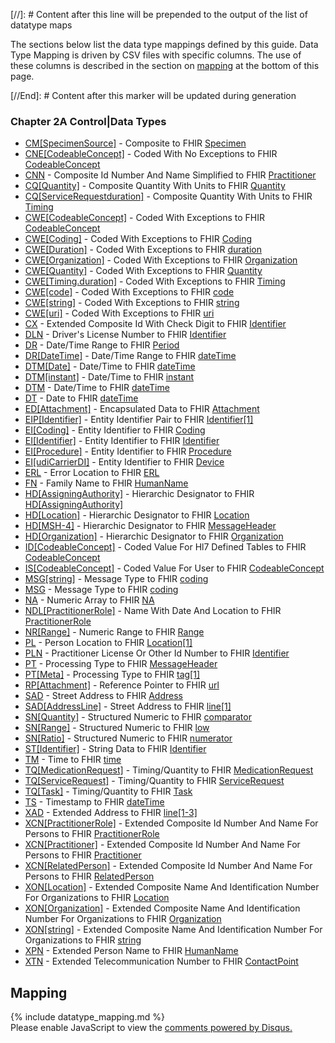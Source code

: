 <!-- datatype_maps.md {% comment %}
*****************************************************************************************
*                            WARNING: DO NOT EDIT THIS FILE                             *
*                                                                                       *
* This file is generated by SUSHI. Any edits you make to this file will be overwritten. *
*                                                                                       *
* To change the contents of this file, edit the original source file at:                *
* ig-data\input\pagecontent\9_datatype_maps.md                                          *
*****************************************************************************************
{% endcomment %} -->
[//]: # Content after this line will be prepended to the output of the list of datatype maps

The sections below list the data type mappings defined by this guide.
Data Type Mapping is driven by CSV files with specific columns. The use of these columns
is described in the section on [mapping](#mapping) at the bottom of this page.


[//End]: # Content after this marker will be updated during generation

### Chapter 2A  Control|Data Types

* [CM[SpecimenSource]](ConceptMap-datatype-cmspecimensource-to-specimen.html) - Composite to FHIR [Specimen](http://hl7.org/fhir/R4/Specimen.html)
* [CNE[CodeableConcept]](ConceptMap-datatype-cnecodeableconcept-to-codeableconcept.html) - Coded With No Exceptions to FHIR [CodeableConcept](http://hl7.org/fhir/R4/datatypes.html#CodeableConcept)
* [CNN](ConceptMap-datatype-cnn-to-practitioner.html) - Composite Id Number And Name Simplified to FHIR [Practitioner](http://hl7.org/fhir/R4/Practitioner.html)
* [CQ[Quantity]](ConceptMap-datatype-cqquantity-to-quantity.html) - Composite Quantity With Units to FHIR [Quantity](http://hl7.org/fhir/R4/datatypes.html#Quantity)
* [CQ[ServiceRequestduration]](ConceptMap-datatype-cqservicerequestduration-to-timing.html) - Composite Quantity With Units to FHIR [Timing](http://hl7.org/fhir/R4/datatypes.html#Timing)
* [CWE[CodeableConcept]](ConceptMap-datatype-cwecodeableconcept-to-codeableconcept.html) - Coded With Exceptions to FHIR [CodeableConcept](http://hl7.org/fhir/R4/datatypes.html#CodeableConcept)
* [CWE[Coding]](ConceptMap-datatype-cwecoding-to-coding.html) - Coded With Exceptions to FHIR [Coding](http://hl7.org/fhir/R4/datatypes.html#Coding)
* [CWE[Duration]](ConceptMap-datatype-cweduration-to-duration.html) - Coded With Exceptions to FHIR [duration](http://hl7.org/fhir/R4/datatypes.html#duration)
* [CWE[Organization]](ConceptMap-datatype-cweorganization-to-organization.html) - Coded With Exceptions to FHIR [Organization](http://hl7.org/fhir/R4/Organization.html)
* [CWE[Quantity]](ConceptMap-datatype-cwequantity-to-quantity.html) - Coded With Exceptions to FHIR [Quantity](http://hl7.org/fhir/R4/datatypes.html#Quantity)
* [CWE[Timing.duration]](ConceptMap-datatype-cwetiming.duration-to-timing.html) - Coded With Exceptions to FHIR [Timing](http://hl7.org/fhir/R4/datatypes.html#Timing)
* [CWE[code]](ConceptMap-datatype-cwecode-to-code.html) - Coded With Exceptions to FHIR [code](http://hl7.org/fhir/R4/datatypes.html#code)
* [CWE[string]](ConceptMap-datatype-cwestring-to-string.html) - Coded With Exceptions to FHIR [string](http://hl7.org/fhir/R4/datatypes.html#string)
* [CWE[uri]](ConceptMap-datatype-cweuri-to-uri.html) - Coded With Exceptions to FHIR [uri](http://hl7.org/fhir/R4/datatypes.html#uri)
* [CX](ConceptMap-datatype-cx-to-identifier.html) - Extended Composite Id With Check Digit to FHIR [Identifier](http://hl7.org/fhir/R4/datatypes.html#Identifier)
* [DLN](ConceptMap-datatype-dln-to-identifier.html) - Driver's License Number to FHIR [Identifier](http://hl7.org/fhir/R4/datatypes.html#Identifier)
* [DR](ConceptMap-datatype-dr-to-period.html) - Date/Time Range to FHIR [Period](http://hl7.org/fhir/R4/datatypes.html#Period)
* [DR[DateTime]](ConceptMap-datatype-drdatetime-to-datetime.html) - Date/Time Range to FHIR [dateTime](http://hl7.org/fhir/R4/datatypes.html#dateTime)
* [DTM[Date]](ConceptMap-datatype-dtmdate-to-datetime.html) - Date/Time to FHIR [dateTime](http://hl7.org/fhir/R4/datatypes.html#dateTime)
* [DTM[instant]](ConceptMap-datatype-dtminstant-to-instant.html) - Date/Time to FHIR [instant](http://hl7.org/fhir/R4/datatypes.html#instant)
* [DTM](ConceptMap-datatype-dtm-to-datetime.html) - Date/Time to FHIR [dateTime](http://hl7.org/fhir/R4/datatypes.html#dateTime)
* [DT](ConceptMap-datatype-dt-to-datetime.html) - Date to FHIR [dateTime](http://hl7.org/fhir/R4/datatypes.html#dateTime)
* [ED[Attachment]](ConceptMap-datatype-edattachment-to-attachment.html) - Encapsulated Data to FHIR [Attachment](http://hl7.org/fhir/R4/datatypes.html#Attachment)
* [EIP[Identifier]](ConceptMap-datatype-eipidentifier-to-identifier1.html) - Entity Identifier Pair to FHIR [Identifier[1]](http://hl7.org/fhir/R4/codesystem-identifier[1].html)
* [EI[Coding]](ConceptMap-datatype-eicoding-to-coding.html) - Entity Identifier to FHIR [Coding](http://hl7.org/fhir/R4/datatypes.html#Coding)
* [EI[Identifier]](ConceptMap-datatype-eiidentifier-to-identifier.html) - Entity Identifier to FHIR [Identifier](http://hl7.org/fhir/R4/datatypes.html#Identifier)
* [EI[Procedure]](ConceptMap-datatype-eiprocedure-to-procedure.html) - Entity Identifier to FHIR [Procedure](http://hl7.org/fhir/R4/Procedure.html)
* [EI[udiCarrierDI]](ConceptMap-datatype-eiudicarrierdi-to-device.html) - Entity Identifier to FHIR [Device](http://hl7.org/fhir/R4/Device.html)
* [ERL](ConceptMap-datatype-erl-to-erl.html) - Error Location to FHIR [ERL](http://hl7.org/fhir/R4/codesystem-erl.html)
* [FN](ConceptMap-datatype-fn-to-humanname.html) - Family Name to FHIR [HumanName](http://hl7.org/fhir/R4/datatypes.html#HumanName)
* [HD[AssigningAuthority]](ConceptMap-datatype-hdassigningauthority-to-hdassigningauthority.html) - Hierarchic Designator to FHIR [HD[AssigningAuthority]](http://hl7.org/fhir/R4/codesystem-hd[assigningauthority].html)
* [HD[Location]](ConceptMap-datatype-hdlocation-to-location.html) - Hierarchic Designator to FHIR [Location](http://hl7.org/fhir/R4/Location.html)
* [HD[MSH-4]](ConceptMap-datatype-hdmsh-4-to-messageheader.html) - Hierarchic Designator to FHIR [MessageHeader](http://hl7.org/fhir/R4/MessageHeader.html)
* [HD[Organization]](ConceptMap-datatype-hdorganization-to-organization.html) - Hierarchic Designator to FHIR [Organization](http://hl7.org/fhir/R4/Organization.html)
* [ID[CodeableConcept]](ConceptMap-datatype-idcodeableconcept-to-codeableconcept.html) - Coded Value For Hl7 Defined Tables to FHIR [CodeableConcept](http://hl7.org/fhir/R4/datatypes.html#CodeableConcept)
* [IS[CodeableConcept]](ConceptMap-datatype-iscodeableconcept-to-codeableconcept.html) - Coded Value For User to FHIR [CodeableConcept](http://hl7.org/fhir/R4/datatypes.html#CodeableConcept)
* [MSG[string]](ConceptMap-datatype-msgstring-to-coding.html) - Message Type to FHIR [coding](http://hl7.org/fhir/R4/datatypes.html#coding)
* [MSG](ConceptMap-datatype-msg-to-coding.html) - Message Type to FHIR [coding](http://hl7.org/fhir/R4/datatypes.html#coding)
* [NA](ConceptMap-datatype-na-to-na.html) - Numeric Array to FHIR [NA](http://hl7.org/fhir/R4/codesystem-na.html)
* [NDL[PractitionerRole]](ConceptMap-datatype-ndlpractitionerrole-to-practitionerrole.html) - Name With Date And Location to FHIR [PractitionerRole](http://hl7.org/fhir/R4/PractitionerRole.html)
* [NR[Range]](ConceptMap-datatype-nrrange-to-range.html) - Numeric Range to FHIR [Range](http://hl7.org/fhir/R4/datatypes.html#Range)
* [PL](ConceptMap-datatype-pl-to-location1.html) - Person Location to FHIR [Location[1]](http://hl7.org/fhir/R4/codesystem-location[1].html)
* [PLN](ConceptMap-datatype-pln-to-identifier.html) - Practitioner License Or Other Id Number to FHIR [Identifier](http://hl7.org/fhir/R4/datatypes.html#Identifier)
* [PT](ConceptMap-datatype-pt-to-messageheader.html) - Processing Type to FHIR [MessageHeader](http://hl7.org/fhir/R4/MessageHeader.html)
* [PT[Meta]](ConceptMap-datatype-ptmeta-to-tag1.html) - Processing Type to FHIR [tag[1]](http://hl7.org/fhir/R4/codesystem-tag[1].html)
* [RP[Attachment]](ConceptMap-datatype-rpattachment-to-url.html) - Reference Pointer to FHIR [url](http://hl7.org/fhir/R4/datatypes.html#url)
* [SAD](ConceptMap-datatype-sad-to-address.html) - Street Address to FHIR [Address](http://hl7.org/fhir/R4/datatypes.html#Address)
* [SAD[AddressLine]](ConceptMap-datatype-sadaddressline-to-line1.html) - Street Address to FHIR [line[1]](http://hl7.org/fhir/R4/codesystem-line[1].html)
* [SN[Quantity]](ConceptMap-datatype-snquantity-to-comparator.html) - Structured Numeric to FHIR [comparator](http://hl7.org/fhir/R4/codesystem-comparator.html)
* [SN[Range]](ConceptMap-datatype-snrange-to-low.html) - Structured Numeric to FHIR [low](http://hl7.org/fhir/R4/codesystem-low.html)
* [SN[Ratio]](ConceptMap-datatype-snratio-to-numerator.html) - Structured Numeric to FHIR [numerator](http://hl7.org/fhir/R4/codesystem-numerator.html)
* [ST[Identifier]](ConceptMap-datatype-stidentifier-to-identifier.html) - String Data to FHIR [Identifier](http://hl7.org/fhir/R4/datatypes.html#Identifier)
* [TM](ConceptMap-datatype-tm-to-time.html) - Time to FHIR [time](http://hl7.org/fhir/R4/datatypes.html#time)
* [TQ[MedicationRequest]](ConceptMap-datatype-tqmedicationrequest-to-medicationrequest.html) - Timing/Quantity to FHIR [MedicationRequest](http://hl7.org/fhir/R4/MedicationRequest.html)
* [TQ[ServiceRequest]](ConceptMap-datatype-tqservicerequest-to-servicerequest.html) - Timing/Quantity to FHIR [ServiceRequest](http://hl7.org/fhir/R4/ServiceRequest.html)
* [TQ[Task]](ConceptMap-datatype-tqtask-to-task.html) - Timing/Quantity to FHIR [Task](http://hl7.org/fhir/R4/Task.html)
* [TS](ConceptMap-datatype-ts-to-datetime.html) - Timestamp to FHIR [dateTime](http://hl7.org/fhir/R4/datatypes.html#dateTime)
* [XAD](ConceptMap-datatype-xad-to-line1-3.html) - Extended Address to FHIR [line[1-3]](http://hl7.org/fhir/R4/codesystem-line[1-3].html)
* [XCN[PractitionerRole]](ConceptMap-datatype-xcnpractitionerrole-to-practitionerrole.html) - Extended Composite Id Number And Name For Persons to FHIR [PractitionerRole](http://hl7.org/fhir/R4/PractitionerRole.html)
* [XCN[Practitioner]](ConceptMap-datatype-xcnpractitioner-to-practitioner.html) - Extended Composite Id Number And Name For Persons to FHIR [Practitioner](http://hl7.org/fhir/R4/Practitioner.html)
* [XCN[RelatedPerson]](ConceptMap-datatype-xcnrelatedperson-to-relatedperson.html) - Extended Composite Id Number And Name For Persons to FHIR [RelatedPerson](http://hl7.org/fhir/R4/RelatedPerson.html)
* [XON[Location]](ConceptMap-datatype-xonlocation-to-location.html) - Extended Composite Name And Identification Number For Organizations to FHIR [Location](http://hl7.org/fhir/R4/Location.html)
* [XON[Organization]](ConceptMap-datatype-xonorganization-to-organization.html) - Extended Composite Name And Identification Number For Organizations to FHIR [Organization](http://hl7.org/fhir/R4/Organization.html)
* [XON[string]](ConceptMap-datatype-xonstring-to-string.html) - Extended Composite Name And Identification Number For Organizations to FHIR [string](http://hl7.org/fhir/R4/datatypes.html#string)
* [XPN](ConceptMap-datatype-xpn-to-humanname.html) - Extended Person Name to FHIR [HumanName](http://hl7.org/fhir/R4/datatypes.html#HumanName)
* [XTN](ConceptMap-datatype-xtn-to-contactpoint.html) - Extended Telecommunication Number to FHIR [ContactPoint](http://hl7.org/fhir/R4/datatypes.html#ContactPoint)
<h2 style='--heading-prefix: ""' id='mapping'>Mapping</h2>
{% include datatype_mapping.md %}

<div id="disqus_thread"></div>
<script>
var disqus_config = function () {
this.page.url = "http://build.fhir.org/hl7/v2-to-fhir/branches/master/datatype_maps.html"; // Replace PAGE_URL with your page's canonical URL variable
this.page.identifier = this.page.url.substring(this.page.url.lastIndexOf("/")+1, this.page.url.lastIndexOf(".")); // Replace PAGE_IDENTIFIER with your page's unique identifier variable
};
(function() { // DON'T EDIT BELOW THIS LINE
var d = document, s = d.createElement('script');
s.src = 'https://v2-to-fhir.disqus.com/embed.js';
s.setAttribute('data-timestamp', +new Date());
(d.head || d.body).appendChild(s);
})();
</script>
<noscript>
    Please enable JavaScript to view the <a href="https://disqus.com/?ref_noscript">comments powered by Disqus.</a>
</noscript>

